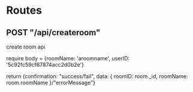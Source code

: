 # Routes

## POST "/api/createroom"
create room api

require body = {roomName: 'aroomname', userID: '5c92fc59cf67874acc2d0b2e'}

return {confirmation: "success/fail", data: { roomID: room._id, roomName: room.roomName }/"errorMessage"}